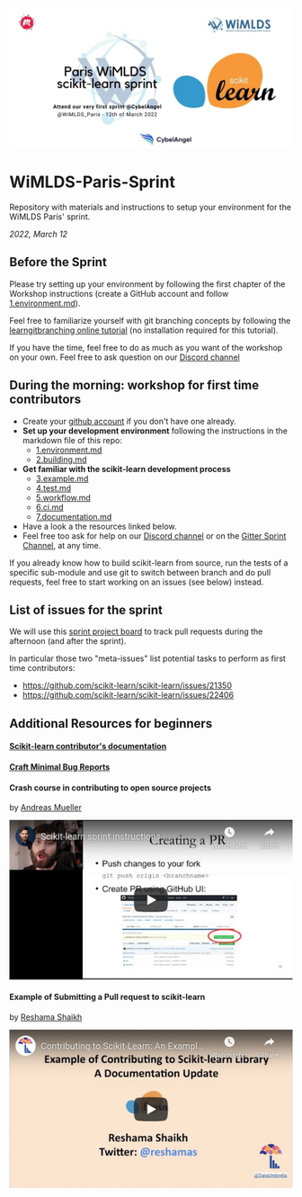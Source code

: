 [![Crash course in contributing to open source projects](images/infoWiMLDSsklearn.jpg)](https://www.meetup.com/Paris-Women-in-Machine-Learning-Data-Science/events/283918976/)

# WiMLDS-Paris-Sprint
Repository with materials and instructions to setup your environment for the WiMLDS Paris' sprint.

_2022, March 12_

## Before the Sprint

Please try setting up your environment by following the first chapter of the
Workshop instructions (create a GitHub account and follow
[1.environment.md](1.environment.md)).

Feel free to familiarize yourself with git branching concepts by following the
[learngitbranching online tutorial](https://learngitbranching.js.org/) (no
installation required for this tutorial).

If you have the time, feel free to do as much as you want of the workshop on
your own. Feel free to ask question on our [Discord channel](https://discord.gg/rqxwcuw8)

## During the morning: workshop for first time contributors

- Create your [github account](https://github.com/join?ref_cta=Sign+up&ref_loc=header+logged+out&ref_page=%2F&source=header-home) 
if you don't have one already.
- **Set up your development environment** following the instructions in the markdown file of this repo:
  - [1.environment.md](1.environment.md)
  - [2.building.md](2.building.md)
- **Get familiar with the scikit-learn development process**
  - [3.example.md](3.example.md)
  - [4.test.md](4.test.md)
  - [5.workflow.md](5.workflow.md)
  - [6.ci.md](6.ci.md)
  - [7.documentation.md](7.documentation.md)
- Have a look a the resources linked below.
- Feel free too ask for help on our [Discord channel](https://discord.gg/rqxwcuw8) or on the [Gitter Sprint Channel](https://gitter.im/scikit-learn/sprint), at any time.

If you already know how to build scikit-learn from source, run the tests of a
specific sub-module and use git to switch between branch and do pull requests,
feel free to start working on an issues (see below) instead.

## List of issues for the sprint

We will use this [sprint project board](https://github.com/orgs/scikit-learn-inria-fondation/projects/3/views/4) to
track pull requests during the afternoon (and after the sprint).

In particular those two "meta-issues" list potential tasks to perform as first time contributors:

- https://github.com/scikit-learn/scikit-learn/issues/21350
- https://github.com/scikit-learn/scikit-learn/issues/22406

## Additional Resources for beginners

#### [Scikit-learn contributor's documentation](https://scikit-learn.org/dev/developers/contributing.html)

#### [Craft Minimal Bug Reports](https://matthewrocklin.com/blog/work/2018/02/28/minimal-bug-reports)

#### Crash course in contributing to open source projects

by [Andreas Mueller](https://github.com/amueller)

[![Crash course in contributing to open source projects](images/amueller.jpg)](https://www.youtube.com/embed/5OL8XoMMOfA)

#### Example of Submitting a Pull request to scikit-learn

by [Reshama Shaikh](https://github.com/reshamas/)

[![Example of Submitting a Pull request to scikit-learn](images/reshamas.jpg)](https://www.youtube.com/embed/PU1WyDPGePI)
